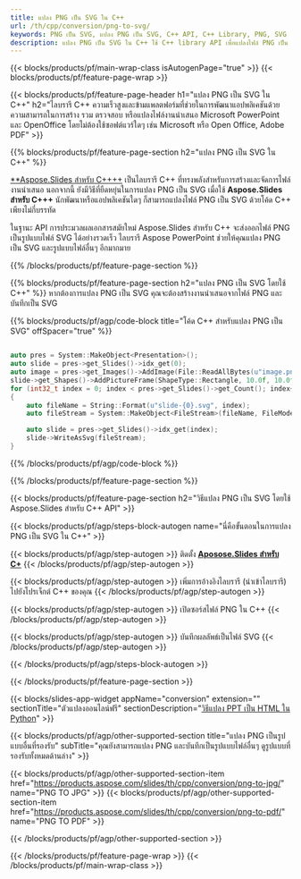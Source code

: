 ```yaml
---
title: แปลง PNG เป็น SVG ใน C++
url: /th/cpp/conversion/png-to-svg/
keywords: PNG เป็น SVG, แปลง PNG เป็น SVG, C++ API, C++ Library, PNG, SVG
description: แปลง PNG เป็น SVG ใน C++ ใช้ C++ library API เพื่อแปลงไฟล์ PNG เป็น SVGs
---
```


{{< blocks/products/pf/main-wrap-class isAutogenPage="true" >}}
{{< blocks/products/pf/feature-page-wrap >}}

{{< blocks/products/pf/feature-page-header h1="แปลง PNG เป็น SVG ใน C++" h2="ไลบรารี C++ ความเร็วสูงและข้ามแพลตฟอร์มที่ช่วยในการพัฒนาแอปพลิเคชันด้วยความสามารถในการสร้าง รวม ตรวจสอบ หรือแปลงไฟล์งานนำเสนอ Microsoft PowerPoint และ OpenOffice โดยไม่ต้องใช้ซอฟต์แวร์ใดๆ เช่น Microsoft หรือ Open Office, Adobe PDF" >}}

{{% blocks/products/pf/feature-page-section h2="แปลง PNG เป็น SVG ใน C++" %}}

[**Aspose.Slides สำหรับ C++++](https://products.aspose.com/slides/th/cpp/) เป็นไลบรารี C++ ที่ทรงพลังสำหรับการสร้างและจัดการไฟล์งานนำเสนอ นอกจากนี้ ยังมีวิธีที่ยืดหยุ่นในการแปลง PNG เป็น SVG เมื่อใช้ **Aspose.Slides สำหรับ C+++** นักพัฒนาหรือแอปพลิเคชันใดๆ ก็สามารถแปลงไฟล์ PNG เป็น SVG ด้วยโค้ด C++ เพียงไม่กี่บรรทัด

ในฐานะ API การประมวลผลเอกสารสมัยใหม่ Aspose.Slides สำหรับ C++ จะส่งออกไฟล์ PNG เป็นรูปแบบไฟล์ SVG ได้อย่างรวดเร็ว ไลบรารี Aspose PowerPoint ช่วยให้คุณแปลง PNG เป็น SVG และรูปแบบไฟล์อื่นๆ อีกมากมาย

{{% /blocks/products/pf/feature-page-section %}}

{{% blocks/products/pf/feature-page-section  h2="แปลง PNG เป็น SVG โดยใช้ C++" %}}
หากต้องการแปลง PNG เป็น SVG คุณจะต้องสร้างงานนำเสนอจากไฟล์ PNG และบันทึกเป็น SVG

{{% blocks/products/pf/agp/code-block title="โค้ด C++ สำหรับแปลง PNG เป็น SVG" offSpacer="true" %}}

```cpp

auto pres = System::MakeObject<Presentation>();
auto slide = pres->get_Slides()->idx_get(0);
auto image = pres->get_Images()->AddImage(File::ReadAllBytes(u"image.png"));
slide->get_Shapes()->AddPictureFrame(ShapeType::Rectangle, 10.0f, 10.0f, 100.0f, 100.0f, image);
for (int32_t index = 0; index < pres->get_Slides()->get_Count(); index++)
{
    auto fileName = String::Format(u"slide-{0}.svg", index);
    auto fileStream = System::MakeObject<FileStream>(fileName, FileMode::Create, FileAccess::Write);

    auto slide = pres->get_Slides()->idx_get(index);
    slide->WriteAsSvg(fileStream);
}

```


{{% /blocks/products/pf/agp/code-block %}}

{{% /blocks/products/pf/feature-page-section %}}

{{< blocks/products/pf/feature-page-section  h2="วิธีแปลง PNG เป็น SVG โดยใช้ Aspose.Slides สำหรับ C++ API" >}}

{{< blocks/products/pf/agp/steps-block-autogen name="นี่คือขั้นตอนในการแปลง PNG เป็น SVG ใน C++" >}}

{{< blocks/products/pf/agp/step-autogen >}}
ติดตั้ง [**Aposose.Slides สำหรับ C+**](https://products.aspose.com/slides/th/cpp/)
{{< /blocks/products/pf/agp/step-autogen >}}

{{< blocks/products/pf/agp/step-autogen >}}
เพิ่มการอ้างอิงไลบรารี (นำเข้าไลบรารี) ไปยังโปรเจ็กต์ C++ ของคุณ
{{< /blocks/products/pf/agp/step-autogen >}}

{{< blocks/products/pf/agp/step-autogen >}}
เปิดซอร์สไฟล์ PNG ใน C++
{{< /blocks/products/pf/agp/step-autogen >}}

{{< blocks/products/pf/agp/step-autogen >}}
บันทึกผลลัพธ์เป็นไฟล์ SVG
{{< /blocks/products/pf/agp/step-autogen >}}

{{< /blocks/products/pf/agp/steps-block-autogen >}}

{{< /blocks/products/pf/feature-page-section >}}

{{< blocks/slides-app-widget  appName="conversion" extension="" sectionTitle="ตัวแปลงออนไลน์ฟรี" sectionDescription="[วิธีแปลง PPT เป็น HTML ใน Python](https://products.aspose.com/slides/th/python-net/conversion/ppt-to-html/)" >}}

{{< blocks/products/pf/agp/other-supported-section title="แปลง PNG เป็นรูปแบบอื่นที่รองรับ" subTitle="คุณยังสามารถแปลง PNG และบันทึกเป็นรูปแบบไฟล์อื่นๆ ดูรูปแบบที่รองรับทั้งหมดด้านล่าง" >}}

{{< blocks/products/pf/agp/other-supported-section-item href="https://products.aspose.com/slides/th/cpp/conversion/png-to-jpg/" name="PNG TO JPG" >}}
{{< blocks/products/pf/agp/other-supported-section-item href="https://products.aspose.com/slides/th/cpp/conversion/png-to-pdf/" name="PNG TO PDF" >}}


{{< /blocks/products/pf/agp/other-supported-section >}}

{{< /blocks/products/pf/feature-page-wrap >}}
{{< /blocks/products/pf/main-wrap-class >}}